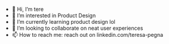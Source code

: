 - 👋 Hi, I’m tere
- 👀 I’m interested in Product Design
- 🌱 I’m currently learning product design lol
- 💞️ I’m looking to collaborate on neat user experiences
- 📫 How to reach me: reach out on linkedin.com/teresa-pegna

<!---
terepv/terepv is a ✨ special ✨ repository because its `README.md` (this file) appears on your GitHub profile.
You can click the Preview link to take a look at your changes.
--->

